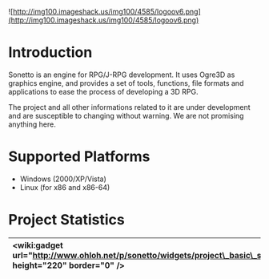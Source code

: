 ![http://img100.imageshack.us/img100/4585/logoov6.png](http://img100.imageshack.us/img100/4585/logoov6.png)

# Introduction #
Sonetto is an engine for RPG/J-RPG development. It uses Ogre3D as graphics engine, and provides a set of tools, functions, file formats and applications to ease the process of developing a 3D RPG.

The project and all other informations related to it are under development and are susceptible to changing without warning. We are not promising anything here.

# Supported Platforms #
  * Windows (2000/XP/Vista)
  * Linux (for x86 and x86-64)


# Project Statistics #
| &lt;wiki:gadget url="http://www.ohloh.net/p/sonetto/widgets/project\_basic\_stats.xml" height="220" border="0" /&gt; | &lt;wiki:gadget url="http://www.ohloh.net/p/sonetto/widgets/project\_factoids.xml" width="340" height="170" border="0" /&gt; |
|:---------------------------------------------------------------------------------------------------------------------|:-----------------------------------------------------------------------------------------------------------------------------|